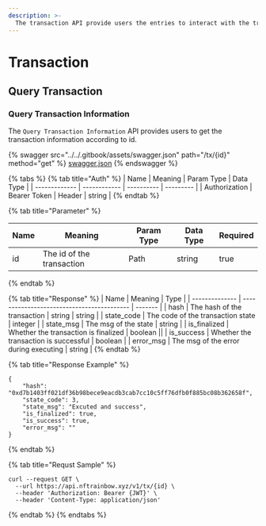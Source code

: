 ```yaml
---
description: >-
  The transaction API provide users the entries to interact with the transactions.
---
```


# Transaction


## Query Transaction

### Query Transaction Information
The `Query Transaction Information` API provides users to get the transaction information according to id.

{% swagger src="../../.gitbook/assets/swagger.json" path="/tx/{id}" method="get" %}
[swagger.json](../../.gitbook/assets/swagger.json)
{% endswagger %}

{% tabs %}
{% tab title="Auth" %}
| Name          | Meaning      | Param Type | Data Type |
| ------------- | ------------ | ---------- | --------- |
| Authorization | Bearer Token | Header     | string    |
{% endtab %}

{% tab title="Parameter" %}
<table><thead><tr><th>Name</th><th>Meaning</th><th>Param Type</th><th>Data Type</th><th data-type="checkbox">Required</th></tr></thead><tbody><tr><td>id</td><td>The id of the transaction</td><td>Path</td><td>string</td><td>true</td></tr></tbody></table>
{% endtab %}

{% tab title="Response" %}
| Name           | Meaning                                    | Type    |
| -------------- | ------------------------------------------ | ------- |
| hash             | The hash of the transaction                                   | string                     | string |
| state_code        | The code of the transaction state                          | integer |
| state_msg    | The msg of the state                     | string |
| is_finalized      | Whether the transaction is finalized                        | boolean ||
| is_success       | Whether the transaction is successful                 | boolean  |
| error_msg | The msg of the error during executing                 | string |
{% endtab %}

{% tab title="Response Example" %}
```
{
    "hash": "0xd7b1403ff021df36b98bece9eacdb3cab7cc10c5ff76dfb0f885bc08b362658f",
    "state_code": 3,
    "state_msg": "Excuted and success",
    "is_finalized": true,
    "is_success": true,
    "error_msg": ""
}
```
{% endtab %}

{% tab title="Requst Sample" %}
```
curl --request GET \
  --url https://api.nftrainbow.xyz/v1/tx/{id} \
  --header 'Authorization: Bearer {JWT}' \
  --header 'Content-Type: application/json'
```
{% endtab %}
{% endtabs %}
